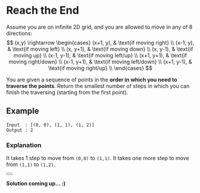 # Reach the End

Assume you are on infinite 2D grid, and you are allowed to move in any of 8 directions:
$$
(x,y) \rightarrow
\begin{cases}
    (x+1, y),   & \text{if moving right} \\
    (x-1, y),   & \text{if moving left} \\
    (x, y+1),   & \text{if moving down} \\
    (x, y-1),   & \text{if moving up} \\
    (x-1, y-1), & \text{if moving left/up} \\
    (x+1, y+1), & \text{if moving right/down} \\
    (x-1, y+1), & \text{if moving left/down} \\
    (x+1, y-1), & \text{if moving right/up} \\
\end{cases}
$$

You are given a sequence of points in the **order in which you need to traverse the points**. Return the smallest number of steps in which you can finish the traversing (starting from the first point).

## Example

```
Input  : [(0, 0), (1, 1), (1, 2)]
Output : 2
```

### Explanation
It takes 1 step to move from `(0,0)` to `(1,1)`. It takes one more step to move from `(1,1)` to `(1,2)`.


<button class="section" target="solution" show="Show solution" hide="Hide solution"></button>

<!--sec data-title="Solution" data-id="solution" data-show=false ces-->
**Solution coming up... :)**
<!--endsec-->